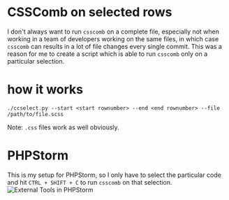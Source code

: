 # CSSComb on selected rows
I don't always want to run `csscomb` on a complete file, especially not when working in a team of developers working on the same files, in which case `csscomb` can results in a lot of file changes every single commit. This was a reason for me to create a script which is able to run `csscomb` only on a particular selection.

# how it works
```
./ccselect.py --start <start rownumber> --end <end rownumber> --file /path/to/file.scss
```
Note: `.css` files work as well obviously.

# PHPStorm
This is my setup for PHPStorm, so I only have to select the particular code and hit `CTRL + SHIFT + C` to run `csscomb` on that selection.
![External Tools in PHPStorm](/../screenshots/phpstorm_external_tools.png?raw=true "External Tools in PHPStorm")
